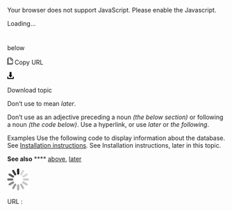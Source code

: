 Your browser does not support JavaScript. Please enable the Javascript.

Loading...

# 

below

![Copy URL](below_files/Copy.png)
Copy URL

![Download](below_files/Download.png)

Download topic

Don’t use to mean *later*. 

Don’t use as an adjective preceding a noun *(the below section)* or following a noun *(the code below)*. Use a hyperlink, or use *later* or *the* *following*. 

Examples
Use the following code to display information about the database. 
See [Installation instructions](http://example.com/).
See Installation instructions, later in this topic.

**See also** **** [above](https://worldready.cloudapp.net/Styleguide/Read?id=2700&topicid=27392), [later](https://worldready.cloudapp.net/Styleguide/Read?id=2700&topicid=32560)

![In progress](below_files/activity-large.gif)

URL :
